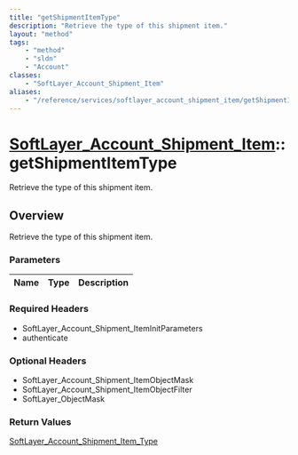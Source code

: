 ```yaml
---
title: "getShipmentItemType"
description: "Retrieve the type of this shipment item."
layout: "method"
tags:
    - "method"
    - "sldn"
    - "Account"
classes:
    - "SoftLayer_Account_Shipment_Item"
aliases:
    - "/reference/services/softlayer_account_shipment_item/getShipmentItemType"
---
```

# [SoftLayer_Account_Shipment_Item](/reference/services/SoftLayer_Account_Shipment_Item)::getShipmentItemType

Retrieve the type of this shipment item.


## Overview 
Retrieve the type of this shipment item.

### Parameters 
|Name | Type | Description |
| --- | --- | --- |


### Required Headers
* SoftLayer_Account_Shipment_ItemInitParameters
* authenticate

### Optional Headers
* SoftLayer_Account_Shipment_ItemObjectMask
* SoftLayer_Account_Shipment_ItemObjectFilter
* SoftLayer_ObjectMask

### Return Values
<a href='/reference/datatypes/SoftLayer_Account_Shipment_Item_Type'>SoftLayer_Account_Shipment_Item_Type </a>

